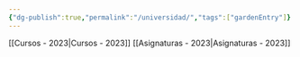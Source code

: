 ```yaml
---
{"dg-publish":true,"permalink":"/universidad/","tags":["gardenEntry"]}
---
```


[[Cursos - 2023\|Cursos - 2023]]
[[Asignaturas - 2023\|Asignaturas - 2023]]
